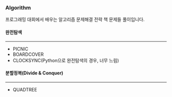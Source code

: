 ### Algorithm
프로그래밍 대회에서 배우는 알고리즘 문제해결 전략 책 문제들 풀이입니다.


#### 완전탐색
---
- PICNIC
- BOARDCOVER
- CLOCKSYNC(Python으로 완전탐색의 경우, 너무 느림)

#### 분할정복(Divide & Conquer)
---
- QUADTREE
